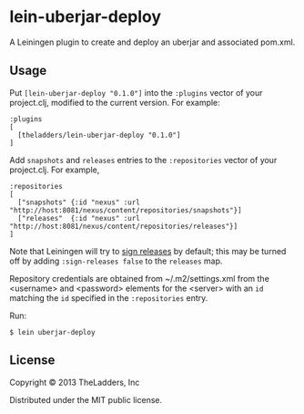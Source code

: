 # lein-uberjar-deploy
  
A Leiningen plugin to create and deploy an uberjar and associated pom.xml.
        
## Usage
  
Put `[lein-uberjar-deploy "0.1.0"]` into the `:plugins` vector of your project.clj, modified to the
current version. For example:

    :plugins 
    [   
      [theladders/lein-uberjar-deploy "0.1.0"]
    ]

  
Add `snapshots` and `releases` entries to the `:repositories` vector of your project.clj. For example,

    :repositories
    [
      ["snapshots" {:id "nexus" :url "http://host:8081/nexus/content/repositories/snapshots"}]
      ["releases"  {:id "nexus" :url "http://host:8081/nexus/content/repositories/releases"}]
    ]

Note that Leiningen will try to [sign releases](https://github.com/technomancy/leiningen/blob/master/doc/GPG.md) by default; this may be turned off by adding `:sign-releases false` to the `releases` map.

Repository credentials are obtained from ~/.m2/settings.xml from the &lt;username&gt; and &lt;password&gt; elements for the &lt;server&gt; with an `id` matching the `id` specified in the `:repositories` entry.
    
Run:

    $ lein uberjar-deploy

## License

Copyright © 2013 TheLadders, Inc

Distributed under the MIT public license.

